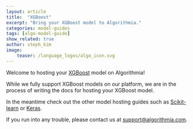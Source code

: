 ```yaml
---
layout: article
title:  "XGBoost"
excerpt: "Bring your XGBoost model to Algorithmia."
categories: model-guides
tags: [algo-model-guide]
show_related: true
author: steph_kim
image:
    teaser: /language_logos/algo_icon.svg
---
```


Welcome to hosting your <a href="http://xgboost.readthedocs.io/en/latest/">XGBoost</a> model on Algorithmia!

While we fully support XGBoost models on our platform, we are in the process of writing the docs for hosting your XGBoost model.

In the meantime check out the other model hosting guides such as <a href="{{ site.baseurl }}/algorithm-development/model-guides/scikit/">Scikit-learn</a> or <a href="{{ site.baseurl }}/algorithm-development/model-guides/keras/">Keras</a>.

If you run into any trouble, please contact us at <a href="mailto:support@algorithmia.com">support@algorithmia.com</a>.
